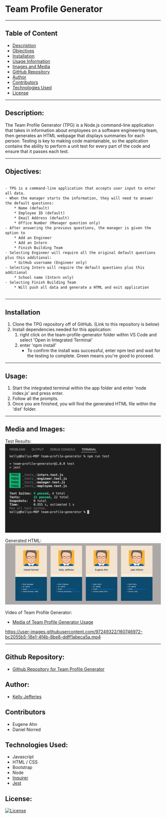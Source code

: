 # Team Profile Generator
-------


## Table of Content

- [Description](#description)
- [Objectives](#objectives)
- [Installation](#installation)
- [Usage Information](#usage)
- [Images and Media](#media-and-images)
- [GitHub Repository](#github-repository)
- [Author](#author)  
- [Contributors](#contributors)
- [Technologies Used](#technologies-used) 
- [License](#license)

-------
## Description:  

The Team Profile Generator (TPG) is a Node.js command-line application that takes in information about employees on a software engineering team, then generates an HTML webpage that displays summaries for each person. Testing is key to making code maintainable, so the application contains the ability to perform a unit test for every part of the code and ensure that it passes each test.

-------

## Objectives:
```

- TPG is a command-line application that accepts user input to enter all data.
- When the manager starts the information, they will need to answer the default questions:
    * Name (default)
    * Employee ID (default)
    * Email Address (default)
    * Office Number (Manager question only)
- After answering the previous questions, the manager is given the option to
    * Add an Engineer
    * Add an Intern
    * Finish Building Team
- Selecting Engineer will require all the original default questions plus this additional:
    * GitHub username (Engineer only)
- Selecting Intern will require the default questions plus this additional
    * School name (Intern only)
- Selecting Finish Building Team
    * Will push all data and generate a HTML and exit application
    
```
-----
## Installation

1. Clone the TPG repository off of GitHub. (Link to this repository is below)
2. Install dependencies needed for this application:
    1. right click on the team-profile-generator folder within VS Code and select 'Open in Integrated Terminal'
    2. enter 'npm install'
        - To confirm the install was successful, enter npm test and wait for the testing to complete.  Green means you're good to proceed.

-----
## Usage:

1. Start the integrated terminal within the app folder and enter 'node index.js' and press enter.
2. Follow all the prompts.
3. Once you are finished, you will find the generated HTML file within the 'dist' folder.

-----
## Media and Images:


Test Results:
![Test Results](./assets/images/test-results.jpg)

Generated HTML:
![Screenshot of Team Profile Generator HTML](./assets/images/team-profile-html.jpg)

Video of Team Profile Generator:

- [Media of Team Profile Generator Usage](https://drive.google.com/file/d/1HbrQiYWPQ4lBPNGMZkRT2A9l92PPlNAB/view?usp=sharing)



https://user-images.githubusercontent.com/97249322/160746972-bc2055b5-18e1-4f4b-8be8-ddff1abeca5a.mp4






----

## Github Repository:

- [Github Repository for Team Profile Generator](https://github.com/ksjefferies/team-profile-generator)

## Author:

- [Kelly Jefferies](https://github.com/ksjefferies)

## Contributors

- Eugene Ahn
- Daniel Norred

## Technologies Used:
- Javascript
- HTML / CSS
- Bootstrap
- Node
- [Inquirer](https://www.npmjs.com/package/inquirer)
- [Jest](https://jestjs.io/)

## License:

[![License](https://img.shields.io/badge/License-MIT%20License-Green)](http://choosealicense.com/licenses/mit/)
